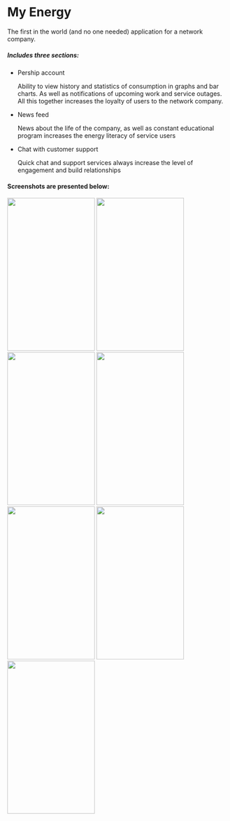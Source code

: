 # My Energy

The first in the world (and no one needed) application for a network company.

##### Includes three sections:
- Pership account

  Ability to view history and statistics of consumption in graphs and bar charts. As well as notifications of upcoming work and service outages.  All this together increases the loyalty of users to the network company.
- News feed

  News about the life of the company, as well as constant educational program increases the energy literacy of service users
- Chat with customer support

  Quick chat and support services always increase the level of engagement and build relationships


#### Screenshots are presented below:
<p>
<img src="https://github.com/Doldrums/Simple_Social_Network/blob/master/app/src/main/res/drawable/one.jpg" width="200" height="350" />
<img src="https://github.com/Doldrums/Simple_Social_Network/blob/master/app/src/main/res/drawable/two.jpg" width="200" height="350" />
<img src="https://github.com/Doldrums/Simple_Social_Network/blob/master/app/src/main/res/drawable/three.jpg" width="200" height="350" />
<img src="https://github.com/Doldrums/Simple_Social_Network/blob/master/app/src/main/res/drawable/four.jpg" width="200" height="350" />
<img src="https://github.com/Doldrums/Simple_Social_Network/blob/master/app/src/main/res/drawable/five.jpg" width="200" height="350" />
<img src="https://github.com/Doldrums/Simple_Social_Network/blob/master/app/src/main/res/drawable/six.jpg" width="200" height="350" />
<img src="https://github.com/Doldrums/Simple_Social_Network/blob/master/app/src/main/res/drawable/seven.jpg" width="200" height="350" />
</p>
